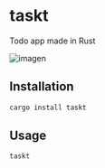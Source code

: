# taskt
Todo app made in Rust

![imagen](https://github.com/TortitasT/taskt/assets/76071376/eb3c8333-88e0-4156-8915-ee739fd68845)


## Installation

```bash
cargo install taskt
```

## Usage

```bash
taskt
```
